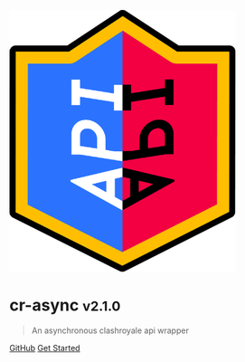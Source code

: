 ![logo](media/dgTICLL.png)

# cr-async <small>v2.1.0</small>

> An asynchronous clashroyale api wrapper

[GitHub](https://github.com/grokkers/cr-async/)
[Get Started](#welcome)
